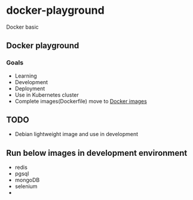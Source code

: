 # docker-playground
Docker basic


## Docker playground

### Goals

* Learning
* Development
* Deployment
* Use in Kubernetes cluster
* Complete images(Dockerfile) move to [Docker images](https://github.com/esmaeelE/docker_images)

 
## TODO
* Debian lightweight image and use in development

## Run below images in development environment
* redis
* pgsql
* mongoDB
* selenium
* 
